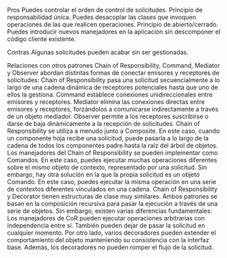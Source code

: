 Pros
Puedes controlar el orden de control de solicitudes.
Principio de responsabilidad única. Puedes desacoplar las clases que invoquen operaciones de las que realicen operaciones.
Principio de abierto/cerrado. Puedes introducir nuevos manejadores en la aplicación sin descomponer el código cliente existente.


Contras
Algunas solicitudes pueden acabar sin ser gestionadas.


Relaciones con otros patrones
Chain of Responsibility, Command, Mediator y Observer abordan distintas formas de conectar emisores y receptores de solicitudes:
    Chain of Responsibility pasa una solicitud secuencialmente a lo largo de una cadena dinámica de receptores potenciales hasta que uno de ellos la gestiona.
    Command establece conexiones unidireccionales entre emisores y receptores.
    Mediator elimina las conexiones directas entre emisores y receptores, forzándolos a comunicarse indirectamente a través de un objeto mediador.
    Observer permite a los receptores suscribirse o darse de baja dinámicamente a la recepción de solicitudes.
    Chain of Responsibility se utiliza a menudo junto a Composite. En este caso, cuando un componente hoja recibe una solicitud, puede pasarla a lo largo de la cadena de todos los componentes padre hasta la raíz del árbol de objetos.
Los manejadores del Chain of Responsibility se pueden implementar como Comandos. En este caso, puedes ejecutar muchas operaciones diferentes sobre el mismo objeto de contexto, representado por una solicitud.
    Sin embargo, hay otra solución en la que la propia solicitud es un objeto Comando. En este caso, puedes ejecutar la misma operación en una serie de contextos diferentes vinculados en una cadena.
Chain of Responsibility y Decorator tienen estructuras de clase muy similares. Ambos patrones se basan en la composición recursiva para pasar la ejecución a través de una serie de objetos. Sin embargo, existen varias diferencias fundamentales:
Los manejadores de CoR pueden ejecutar operaciones arbitrarias con independencia entre sí. También pueden dejar de pasar la solicitud en cualquier momento. Por otro lado, varios decoradores pueden extender el comportamiento del objeto manteniendo su consistencia con la interfaz base. Además, los decoradores no pueden romper el flujo de la solicitud.
 